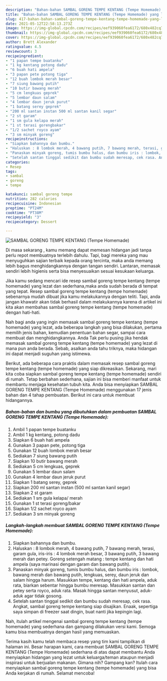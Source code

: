 ```yaml
---
description: "Bahan-bahan SAMBAL GORENG TEMPE KENTANG (Tempe Homemade) yang lezat dan Mudah Dibuat"
title: "Bahan-bahan SAMBAL GORENG TEMPE KENTANG (Tempe Homemade) yang lezat dan Mudah Dibuat"
slug: 417-bahan-bahan-sambal-goreng-tempe-kentang-tempe-homemade-yang-lezat-dan-mudah-dibuat
date: 2021-05-12T22:58:13.273Z
image: https://img-global.cpcdn.com/recipes/eef939060fea6172/680x482cq70/sambal-goreng-tempe-kentang-tempe-homemade-foto-resep-utama.jpg
thumbnail: https://img-global.cpcdn.com/recipes/eef939060fea6172/680x482cq70/sambal-goreng-tempe-kentang-tempe-homemade-foto-resep-utama.jpg
cover: https://img-global.cpcdn.com/recipes/eef939060fea6172/680x482cq70/sambal-goreng-tempe-kentang-tempe-homemade-foto-resep-utama.jpg
author: Brett Alexander
ratingvalue: 4.5
reviewcount: 3
recipeingredient:
- "1 papan tempe buatanku"
- "1 kg kentang potong dadu"
- "6 buah hati ampela"
- "3 papan pete potong tiga"
- "12 buah lombok merah besar"
- "7 siung bawang putih"
- "10 butir bawang merah"
- "5 cm lengkuas geprek"
- "5 lembar daun salam"
- "4 lembar daun jeruk purut"
- "1 batang serey geprek"
- "200 ml santan instan 500 ml santan kanil segar"
- "2 st garam"
- "1 sm gula kelapa merah"
- "1 st terasi gorengbakar"
- "1/2 sachet royco ayam"
- "3 sm minyak goreng"
recipeinstructions:
- "Siapkan bahannya dan bumbu."
- "Haluskan : 8 lombok merah, 4 bawang putih, 7 bawang merah, terasi, garam gula, iris-iris : 4 lombok merah besar, 3 bawang putih, 3 bawang merah dan petey. Goreng setengah matang : tempe kentang dan hati ampela (saya marinasi dengan garam dan bawang putih)."
- "Panaskan minyak goreng, tumis bumbu halus, dan bumbu iris : lombok, bawang merah dan bawang putih, lengkuas, serey, daun jeruk dan salam hingga harum. Masukkan tempe, kentang dan hati ampela, aduk rata, biarkan sebentar hingga bumbu meresap. Masukkan santan dan petey serta royco, aduk rata. Masak hingga santan menyusut, aduk-aduk agar tidak gosong."
- "Setelah santan tinggal sedikit dan bumbu sudah meresap, cek rasa. Angkat, sambal goreng tempe kentang siap disajikan. Enaak, sepertiga saya simpan di freezer saat dingin, buat nanti jika kepingin lagi."
categories:
- Resep
tags:
- sambal
- goreng
- tempe

katakunci: sambal goreng tempe 
nutrition: 282 calories
recipecuisine: Indonesian
preptime: "PT24M"
cooktime: "PT38M"
recipeyield: "3"
recipecategory: Dessert

---
```



![SAMBAL GORENG TEMPE KENTANG (Tempe Homemade)](https://img-global.cpcdn.com/recipes/eef939060fea6172/680x482cq70/sambal-goreng-tempe-kentang-tempe-homemade-foto-resep-utama.jpg)

Di masa  sekarang , kamu memang dapat memesan hidangan jadi tanpa perlu repot membuatnya terlebih dahulu. Tapi, bagi mereka yang mau menyuguhkan sajian terbaik kepada orang tercinta, maka anda memang lebih bagus menghidangkannya dengan tangan sendiri. Lantaran, memasak sendiri lebih higienis serta bisa menyesuaikan sesuai kesukaan keluarga.

Jika kamu sedang mencari ide resep sambal goreng tempe kentang (tempe homemade) yang lezat dan sederhana,maka anda sudah berada di tempat yang tepat. Resep sambal goreng tempe kentang (tempe homemade)  sebenarnya mudah dibuat jika kamu melakukannya dengan teliti. Tapi, anda jangan khawatir akan tidak berhasil dalam melakukannya 
karena di artikel ini kita akan membahas sambal goreng tempe kentang (tempe homemade) dengan hati-hati.  



Nah bagi anda yang ingin memasak sambal goreng tempe kentang (tempe homemade) yang lezat, ada beberapa langkah yang bisa dilakukan, pertama memilih jenis bahan, kemudian penentuan bahan segar, sampai cara membuat dan menghidangkannya. Anda Tak perlu pusing jika hendak memasak sambal goreng tempe kentang (tempe homemade) yang lezat di mana pun anda berada. Sebab, asalkan anda  tahu triknya, maka hidangan ini dapat menjadi suguhan yang istimewa.

Berikut, ada beberapa cara praktis  dalam memasak resep sambal goreng tempe kentang (tempe homemade) yang siap dikreasikan. Sekarang, mari kita coba siapkan sambal goreng tempe kentang (tempe homemade) sendiri di rumah. Tetap berbahan sederhana, sajian ini bisa memberi manfaat untuk membantu menjaga kesehatan tubuh kita. Anda bisa menyiapkan SAMBAL GORENG TEMPE KENTANG (Tempe Homemade) menggunakan 17 jenis bahan dan 4 tahap pembuatan. Berikut ini cara untuk membuat hidangannya.

<!--inarticleads1-->

##### Bahan-bahan dan bumbu yang dibutuhkan dalam pembuatan SAMBAL GORENG TEMPE KENTANG (Tempe Homemade):

1. Ambil 1 papan tempe buatanku
1. Ambil 1 kg kentang, potong dadu
1. Siapkan 6 buah hati ampela
1. Gunakan 3 papan pete, potong tiga
1. Gunakan 12 buah lombok merah besar
1. Sediakan 7 siung bawang putih
1. Siapkan 10 butir bawang merah
1. Sediakan 5 cm lengkuas, geprek
1. Gunakan 5 lembar daun salam
1. Gunakan 4 lembar daun jeruk purut
1. Siapkan 1 batang serey, geprek
1. Siapkan 200 ml santan instan (500 ml santan kanil segar)
1. Siapkan 2 st garam
1. Sediakan 1 sm gula kelapa/ merah
1. Gunakan 1 st terasi goreng/bakar
1. Siapkan 1/2 sachet royco ayam
1. Sediakan 3 sm minyak goreng




<!--inarticleads2-->

##### Langkah-langkah membuat SAMBAL GORENG TEMPE KENTANG (Tempe Homemade):

1. Siapkan bahannya dan bumbu.
1. Haluskan : 8 lombok merah, 4 bawang putih, 7 bawang merah, terasi, garam gula, iris-iris : 4 lombok merah besar, 3 bawang putih, 3 bawang merah dan petey. Goreng setengah matang : tempe kentang dan hati ampela (saya marinasi dengan garam dan bawang putih).
1. Panaskan minyak goreng, tumis bumbu halus, dan bumbu iris : lombok, bawang merah dan bawang putih, lengkuas, serey, daun jeruk dan salam hingga harum. Masukkan tempe, kentang dan hati ampela, aduk rata, biarkan sebentar hingga bumbu meresap. Masukkan santan dan petey serta royco, aduk rata. Masak hingga santan menyusut, aduk-aduk agar tidak gosong.
1. Setelah santan tinggal sedikit dan bumbu sudah meresap, cek rasa. Angkat, sambal goreng tempe kentang siap disajikan. Enaak, sepertiga saya simpan di freezer saat dingin, buat nanti jika kepingin lagi.




Nah, itulah artikel mengenai  sambal goreng tempe kentang (tempe homemade)  yang sederhana dan gampang dilakukan versi kami. Semoga kamu bisa membuatnya dengan hasil yang memuaskan. 

Terima kasih kamu telah membaca resep yang tim kami tampilkan di halaman ini. Besar harapan kami, cara membuat  SAMBAL GORENG TEMPE KENTANG (Tempe Homemade) sederhana di atas dapat membantu Anda menyiapkan hidangan yang lezat untuk keluarga/teman ataupun menjadi inspirasi untuk berjualan makanan. Gimana nih? Gampang kan? Itulah cara menyiapkan sambal goreng tempe kentang (tempe homemade) yang bisa Anda kerjakan di rumah. Selamat mencoba!


